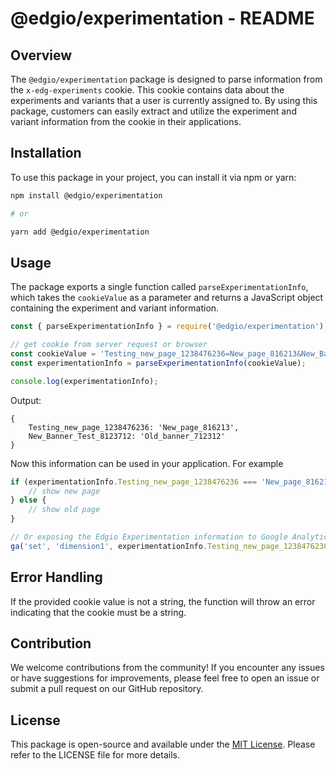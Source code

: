 # @edgio/experimentation - README

## Overview

The `@edgio/experimentation` package is designed to parse information from the `x-edg-experiments` cookie. This cookie contains data about the experiments and variants that a user is currently assigned to. By using this package, customers can easily extract and utilize the experiment and variant information from the cookie in their applications.

## Installation

To use this package in your project, you can install it via npm or yarn:

```bash
npm install @edgio/experimentation

# or

yarn add @edgio/experimentation
```

## Usage

The package exports a single function called `parseExperimentationInfo`, which takes the `cookieValue` as a parameter and returns a JavaScript object containing the experiment and variant information.

```javascript
const { parseExperimentationInfo } = require('@edgio/experimentation');

// get cookie from server request or browser
const cookieValue = 'Testing_new_page_1238476236=New_page_816213&New_Banner_Test_8123712=Old_banner_712312';
const experimentationInfo = parseExperimentationInfo(cookieValue);

console.log(experimentationInfo);
```

Output:

```
{
    Testing_new_page_1238476236: 'New_page_816213',
    New_Banner_Test_8123712: 'Old_banner_712312'
}
```

Now this information can be used in your application. For example
```javascript
if (experimentationInfo.Testing_new_page_1238476236 === 'New_page_816213') {
    // show new page
} else {
    // show old page
}

// Or exposing the Edgio Experimentation information to Google Analytics
ga('set', 'dimension1', experimentationInfo.Testing_new_page_1238476236);

```

## Error Handling

If the provided cookie value is not a string, the function will throw an error indicating that the cookie must be a string.

## Contribution

We welcome contributions from the community! If you encounter any issues or have suggestions for improvements, please feel free to open an issue or submit a pull request on our GitHub repository.

## License

This package is open-source and available under the [MIT License](https://opensource.org/licenses/MIT). Please refer to the LICENSE file for more details.

